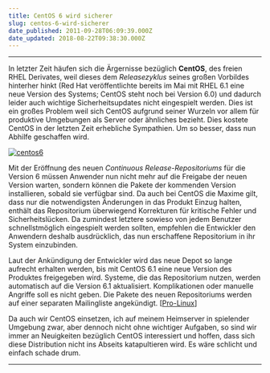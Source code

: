 ```yaml
---
title: CentOS 6 wird sicherer
slug: centos-6-wird-sicherer
date_published: 2011-09-28T06:09:39.000Z
date_updated: 2018-08-22T09:38:30.000Z
---
```


---

In letzter Zeit häufen sich die Ärgernisse bezüglich **CentOS**, des freien RHEL Derivates, weil dieses dem *Releasezyklus* seines großen Vorbildes hinterher hinkt (Red Hat veröffentlichte bereits im Mai mit RHEL 6.1 eine neue Version des Systems; CentOS steht noch bei Version 6.0) und dadurch leider auch wichtige Sicherheitsupdates nicht eingespielt werden. Dies ist ein großes Problem weil sich CentOS aufgrund seiner Wurzeln vor allem für produktive Umgebungen als Server oder ähnliches bezieht. Dies kostete CentOS in der letzten Zeit erhebliche Sympathien. Um so besser, dass nun Abhilfe geschaffen wird.

[![centos6](//picdump.thafaker.de/2011/09/centos6.png)](http://picdump.thafaker.de/2011/09/centos6.png)

Mit der Eröffnung des neuen *Continuous Release-Repositoriums* für die Version 6 müssen Anwender nun nicht mehr auf die Freigabe der neuen Version warten, sondern können die Pakete der kommenden Version installieren, sobald sie verfügbar sind. Da auch bei CentOS die Maxime gilt, dass nur die notwendigsten Änderungen in das Produkt Einzug halten, enthält das Repositorium überwiegend Korrekturen für kritische Fehler und Sicherheitslücken. Da zumindest letztere sowieso von jedem Benutzer schnellstmöglich eingespielt werden sollten, empfehlen die Entwickler den Anwendern deshalb ausdrücklich, das nun erschaffene Repositorium in ihr System einzubinden.

Laut der Ankündigung der Entwickler wird das neue Depot so lange aufrecht erhalten werden, bis mit CentOS 6.1 eine neue Version des Produktes freigegeben wird. Systeme, die das Repositorium nutzen, werden automatisch auf die Version 6.1 aktualisiert. Komplikationen oder manuelle Angriffe soll es nicht geben. Die Pakete des neuen Repositoriums werden auf einer separaten Mailingliste angekündigt. [[Pro-Linux](http://www.pro-linux.de/news/1/17542/centos-kuendigt-continuous-release-fuer-version-60-an.html)]

Da auch wir CentOS einsetzen, ich auf meinem Heimserver in spielender Umgebung zwar, aber dennoch nicht ohne wichtiger Aufgaben, so sind wir immer an Neuigkeiten bezüglich CentOS interessiert und hoffen, dass sich diese Distribution nicht ins Abseits katapultieren wird. Es wäre schlicht und einfach schade drum.

---
